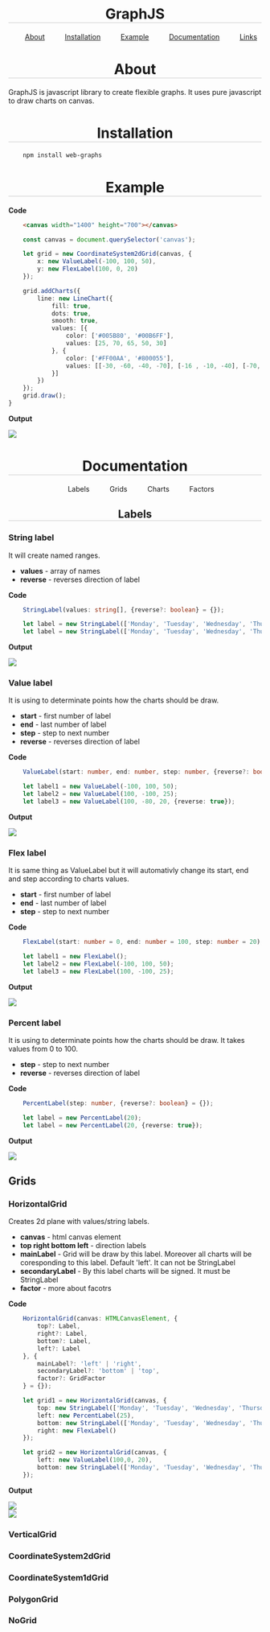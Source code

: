 <link href="readme-style.css" rel="stylesheet"></link>

<h1 style="
        text-align: center;
        border-bottom: 1px solid #ccc;
    ">GraphJS</h1>

<nav>
    <ul style="
            display: flex;
            justify-content: center;
            list-style-type: none;
        ">
        <li><a href="#about" style="padding: 10px 20px;">About</a></li>
        <li><a href="#installation" style="padding: 10px 20px;">Installation</a></li>
        <li><a href="#example" style="padding: 10px 20px;">Example</a></li>
        <li><a href="#documentation" style="padding: 10px 20px;">Documentation</a></li>
        <li><a href="#" style="padding: 10px 20px;">Links</a></li>
    </ul>
</nav>

<h1 id="about" style="
        text-align: center;
        border-bottom: 1px solid #ccc;
    ">About</h1>

GraphJS is javascript library to create flexible graphs. It uses pure javascript to draw charts on canvas.

<h1 id="installation" style="
        text-align: center;
        border-bottom: 1px solid #ccc;
    ">Installation</h1>

```bash
    npm install web-graphs
```

<h1 id="example" style="
        text-align: center;
        border-bottom: 1px solid #ccc;
    ">Example</h1>

**Code**

```HTML
    <canvas width="1400" height="700"></canvas>
```

```typescript
    const canvas = document.querySelector('canvas');

    let grid = new CoordinateSystem2dGrid(canvas, {
        x: new ValueLabel(-100, 100, 50),
        y: new FlexLabel(100, 0, 20)
    });

    grid.addCharts({
        line: new LineChart({
            fill: true,
            dots: true,
            smooth: true,
            values: [{
                color: ['#005B80', '#00B6FF'],
                values: [25, 70, 65, 50, 30]
            }, {
                color: ['#FF00AA', '#800055'],
                values: [[-30, -60, -40, -70], [-16 , -10, -40], [-70, -65, -65, -100, -90], [-70, -75, -85], -70]
            }]
        })
    });
    grid.draw();
}
```

**Output**

<img src="img/example.png" style="
    margin: auto;
    display: block;
    max-width: 1000px;
">

<h1 id="documentation" style="
        text-align: center;
        border-bottom: 1px solid #ccc;
    ">Documentation</h1>

<nav>
    <ul style="
        display: flex;
        justify-content: center;
        list-style-type: none;
    ">
        <li><a style="padding: 10px 20px;">Labels</a></li>
        <li><a style="padding: 10px 20px;">Grids</a></li>
        <li><a style="padding: 10px 20px;">Charts</a></li>
        <li><a style="padding: 10px 20px;">Factors</a></li>
    </ul>
</nav>

<h2 style="
        text-align: center;
        border-bottom: 1px solid #ccc;
    ">Labels</h2>

### **String label**
It will create named ranges.

* **values** - array of names
* **reverse** - reverses direction of label

**Code**
```typescript
    StringLabel(values: string[], {reverse?: boolean} = {});

    let label = new StringLabel(['Monday', 'Tuesday', 'Wednesday', 'Thursday', 'Friday', 'Saturday', 'Sunday']);
    let label = new StringLabel(['Monday', 'Tuesday', 'Wednesday', 'Thursday', 'Friday', 'Saturday', 'Sunday'], {reverse: true});
```

**Output**

<img src="img/string-label.png" style="
    margin: auto;
    display: block;
    max-width: 1000px;
">

### **Value label**
It is using to determinate points how the charts should be draw.

* **start** - first number of label
* **end** - last number of label
* **step** - step to next number
* **reverse** - reverses direction of label

**Code**
```typescript
    ValueLabel(start: number, end: number, step: number, {reverse?: boolean} = {});

    let label1 = new ValueLabel(-100, 100, 50);
    let label2 = new ValueLabel(100, -100, 25);
    let label3 = new ValueLabel(100, -80, 20, {reverse: true});
```

**Output**

<img src="img/value-label.png" style="
    margin: auto;
    display: block;
    max-width: 1000px;
">

### **Flex label**
It is same thing as ValueLabel but it will automativly change its start, end and step according to charts values.

* **start** - first number of label
* **end** - last number of label
* **step** - step to next number

**Code**
```typescript
    FlexLabel(start: number = 0, end: number = 100, step: number = 20);

    let label1 = new FlexLabel();
    let label2 = new FlexLabel(-100, 100, 50);
    let label3 = new FlexLabel(100, -100, 25);
```

**Output**

<img src="img/value-label.png" style="
    margin: auto;
    display: block;
    max-width: 1000px;
">

### **Percent label**
It is using to determinate points how the charts should be draw. It takes values from 0 to 100.

* **step** - step to next number
* **reverse** - reverses direction of label

**Code**
```typescript
    PercentLabel(step: number, {reverse?: boolean} = {});

    let label = new PercentLabel(20);
    let label = new PercentLabel(20, {reverse: true});
```

**Output**

<img src="img/percent-label.png" style="
    margin: auto;
    display: block;
    max-width: 1000px;
">

## Grids

### HorizontalGrid

Creates 2d plane with values/string labels.

* **canvas** - html canvas element
* **top right bottom left** - direction labels
* **mainLabel** - Grid will be draw by this label. Moreover all charts will be coresponding to this label. Default 'left'. It can not be StringLabel
* **secondaryLabel** - By this label charts will be signed. It must be StringLabel
* **factor** - <a>more about facotrs</a>

**Code**
```typescript
    HorizontalGrid(canvas: HTMLCanvasElement, {
        top?: Label,
        right?: Label,
        bottom?: Label,
        left?: Label
    }, {
        mainLabel?: 'left' | 'right',
        secondaryLabel?: 'bottom' | 'top',
        factor?: GridFactor
    } = {});

    let grid1 = new HorizontalGrid(canvas, {
        top: new StringLabel(['Monday', 'Tuesday', 'Wednesday', 'Thursday', 'Friday', 'Saturday', 'Sunday'], {reverse: true}),
        left: new PercentLabel(25),
        bottom: new StringLabel(['Monday', 'Tuesday', 'Wednesday', 'Thursday', 'Friday', 'Saturday', 'Sunday']),
        right: new FlexLabel()
    });

    let grid2 = new HorizontalGrid(canvas, {
        left: new ValueLabel(100,0, 20),
        bottom: new StringLabel(['Monday', 'Tuesday', 'Wednesday', 'Thursday', 'Friday', 'Saturday', 'Sunday']),
    });
```

**Output**

<!-- <section class="img-box"> -->
<img src="img/horizontal-grid1.png" style="
    margin: auto;
    display: block;
    max-width: 1000px;
">
<img src="img/horizontal-grid2.png" style="
    margin: auto;
    display: block;
    max-width: 1000px;
">
<!-- </section> -->
### VerticalGrid
### CoordinateSystem2dGrid
### CoordinateSystem1dGrid
### PolygonGrid
### NoGrid 